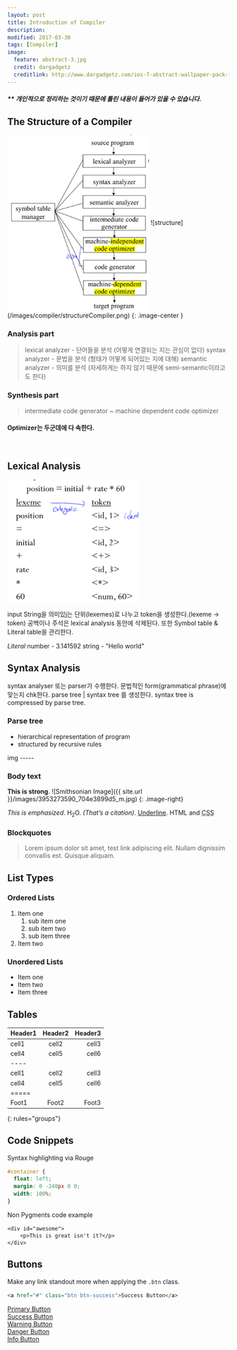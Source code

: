```yaml
---
layout: post
title: Introduction of Compiler
description:
modified: 2017-03-30
tags: [Compiler]
image:
  feature: abstract-3.jpg
  credit: dargadgetz
  creditlink: http://www.dargadgetz.com/ios-7-abstract-wallpaper-pack-for-iphone-5-and-ipod-touch-retina/
---
```

##### ** 개인적으로 정리하는 것이기 때문에 틀린 내용이 들어가 있을 수 있습니다.

## The Structure of a Compiler

<img src="/images/compiler/structureCompiler.png" height="400px" align="center" />
![structure](/images/compiler/structureCompiler.png)
{: .image-center }

### Analysis part
> lexical analyzer - 단어들을 분석 (어떻게 연결되는 지는 관심이 없다)
> syntax analyzer - 문법을 분석 (형태가 어떻게 되어있는 지에 대해)
> semantic analyzer - 의미를 분석 (자세하게는 하지 않기 때문에 semi-semantic이라고도 한다)

### Synthesis part
> intermediate code generator ~ machine dependent code optimizer

#### Optimizer는 두군데에 다 속한다.
<br />

## Lexical Analysis

<img src="/images/compiler/lexical.png" height="280px" align = "center" />

input String을 의미있j는 단위(lexemes)로 나누고 token을 생성한다.(lexeme -> token)
공백이나 주석은 lexical analysis 동안에 삭제된다.
또한 Symbol table & Literal table을 관리한다.

*Literal*
number - 3.141592
string - "Hello world"



## Syntax Analysis

syntax analyser 또는 parser가 수행한다.
문법적인 form(grammatical phrase)에 맞는지 chk한다.
parse tree | syntax tree 를 생성한다.
syntax tree is compressed by parse tree.

### Parse tree
* hierarchical representation of program
* structured by recursive rules

img  -----







### Body text

**This is strong**.
![Smithsonian Image]({{ site.url }}/images/3953273590_704e3899d5_m.jpg)
{: .image-right}

*This is emphasized*.
H<sub>2</sub>O.
<cite>(That’s a citation)</cite>.
<u>Underline</u>.
HTML and <abbr title="cascading stylesheets">CSS</abbr>

### Blockquotes
> Lorem ipsum dolor sit amet, test link adipiscing elit. Nullam dignissim convallis est. Quisque aliquam.

## List Types

### Ordered Lists

1. Item one
   1. sub item one
   2. sub item two
   3. sub item three
2. Item two

### Unordered Lists

* Item one
* Item two
* Item three

## Tables

| Header1 | Header2 | Header3 |
|:--------|:-------:|--------:|
| cell1   | cell2   | cell3   |
| cell4   | cell5   | cell6   |
|----
| cell1   | cell2   | cell3   |
| cell4   | cell5   | cell6   |
|=====
| Foot1   | Foot2   | Foot3
{: rules="groups"}

## Code Snippets

Syntax highlighting via Rouge

```css
#container {
  float: left;
  margin: 0 -240px 0 0;
  width: 100%;
}
```

Non Pygments code example

    <div id="awesome">
        <p>This is great isn't it?</p>
    </div>

## Buttons

Make any link standout more when applying the `.btn` class.

```html
<a href="#" class="btn btn-success">Success Button</a>
```

<div markdown="0"><a href="#" class="btn">Primary Button</a></div>
<div markdown="0"><a href="#" class="btn btn-success">Success Button</a></div>
<div markdown="0"><a href="#" class="btn btn-warning">Warning Button</a></div>
<div markdown="0"><a href="#" class="btn btn-danger">Danger Button</a></div>
<div markdown="0"><a href="#" class="btn btn-info">Info Button</a></div>
